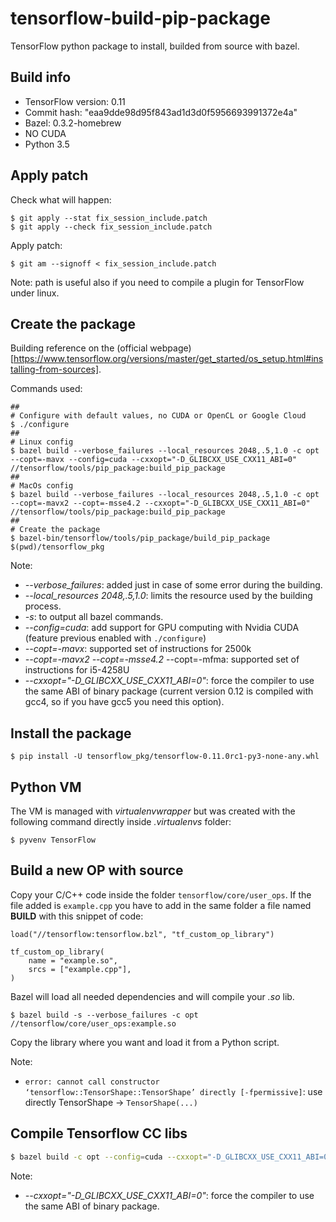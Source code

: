 # tensorflow-build-pip-package

TensorFlow python package to install, builded from source with bazel.

## Build info

* TensorFlow version:  0.11
* Commit hash: "eaa9dde98d95f843ad1d3d0f5956693991372e4a"
* Bazel:  0.3.2-homebrew
* NO CUDA
* Python 3.5

## Apply patch

Check what will happen:

```
$ git apply --stat fix_session_include.patch
$ git apply --check fix_session_include.patch
```

Apply patch:

```
$ git am --signoff < fix_session_include.patch
```

Note: path is useful also if you need to compile a plugin for TensorFlow under linux.

## Create the package

Building reference on the (official webpage)[https://www.tensorflow.org/versions/master/get_started/os_setup.html#installing-from-sources].

Commands used:
```
##
# Configure with default values, no CUDA or OpenCL or Google Cloud
$ ./configure
##
# Linux config
$ bazel build --verbose_failures --local_resources 2048,.5,1.0 -c opt --copt=-mavx --config=cuda --cxxopt="-D_GLIBCXX_USE_CXX11_ABI=0" //tensorflow/tools/pip_package:build_pip_package
##
# MacOs config
$ bazel build --verbose_failures --local_resources 2048,.5,1.0 -c opt --copt=-mavx2 --copt=-msse4.2 --cxxopt="-D_GLIBCXX_USE_CXX11_ABI=0" //tensorflow/tools/pip_package:build_pip_package
##
# Create the package
$ bazel-bin/tensorflow/tools/pip_package/build_pip_package $(pwd)/tensorflow_pkg
```

Note:
 * *--verbose_failures*: added just in case of some error during the building.
 * *--local_resources 2048,.5,1.0*: limits the resource used by the building process.
 * *-s*: to output all bazel commands.
 * *--config=cuda*: add support for GPU computing with Nvidia CUDA (feature previous enabled with `./configure`)
 * *--copt=-mavx*: supported set of instructions for 2500k
 * *--copt=-mavx2 --copt=-msse4.2* --copt=-mfma: supported set of instructions for i5-4258U
 * *--cxxopt="-D_GLIBCXX_USE_CXX11_ABI=0"*: force the compiler to use the same ABI of binary package (current version 0.12 is compiled with gcc4, so if you have gcc5 you need this option).

## Install the package

```
$ pip install -U tensorflow_pkg/tensorflow-0.11.0rc1-py3-none-any.whl 
```

## Python VM

The VM is managed with *virtualenvwrapper* but was created with the following command
directly inside *.virtualenvs* folder:

```
$ pyvenv TensorFlow
```

## Build a new OP with source

Copy your C/C++ code inside the folder `tensorflow/core/user_ops`. If the file added is `example.cpp` you have
to add in the same folder a file named **BUILD** with this snippet of code:

```
load("//tensorflow:tensorflow.bzl", "tf_custom_op_library")

tf_custom_op_library(
    name = "example.so",
    srcs = ["example.cpp"],
)
```

Bazel will load all needed dependencies and will compile your *.so* lib.

```
$ bazel build -s --verbose_failures -c opt //tensorflow/core/user_ops:example.so
```

Copy the library where you want and load it from a Python script.

Note:

 * `error: cannot call constructor ‘tensorflow::TensorShape::TensorShape’ directly [-fpermissive]`: use directly TensorShape -> `TensorShape(...)`

## Compile Tensorflow CC libs

```bash
$ bazel build -c opt --config=cuda --cxxopt="-D_GLIBCXX_USE_CXX11_ABI=0" //tensorflow:libtensorflow_cc.so
```

Note:
 * *--cxxopt="-D_GLIBCXX_USE_CXX11_ABI=0"*: force the compiler to use the same ABI of binary package.
